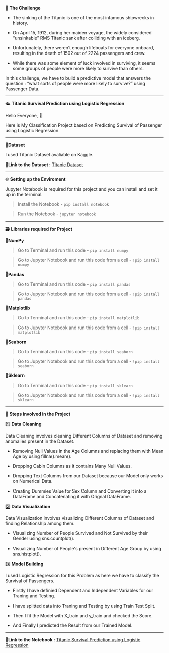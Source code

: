 🎯 **The Challenge**

- The sinking of the Titanic is one of the most infamous shipwrecks in history.

- On April 15, 1912, during her maiden voyage, the widely considered “unsinkable” RMS Titanic sank after colliding with an iceberg.

- Unfortunately, there weren’t enough lifeboats for everyone onboard, resulting in the death of 1502 out of 2224 passengers and crew.

- While there was some element of luck involved in surviving, it seems some groups of people were more likely to survive than others.

In this challenge, we have to build a predictive model that answers the question : “what sorts of people were more likely to survive?” using Passenger Data.

-------------------------------------

🛳️ **Titanic Survival Prediction using Logistic Regression**

Hello Everyone, 👋 

Here is My Classification Project based on Predicting Survival of Passenger using Logistic Regression.

----------------------------------------

🔸**Dataset**

I used Titanic Dataset avaliable on Kaggle.

📍**Link to the Dataset :** [Titanic Dataset](https://www.kaggle.com/competitions/titanic/data?select=test.csv)

----------------------------------------

🌐 **Setting up the Enviroment**

Jupyter Notebook is required for this project and you can install and set it up in the terminal.

> Install the Notebook - `pip install notebook`

> Run the Notebook - `jupyter notebook`

------------------------------------------

🗃️ **Libraries required for Project**

🔸**NumPy**

> Go to Terminal and run this code - `pip install numpy`

> Go to Jupyter Notebook and run this code from a cell - `!pip install numpy`

🔸**Pandas**

> Go to Terminal and run this code - `pip install pandas`

> Go to Jupyter Notebook and run this code from a cell - `!pip install pandas`

🔸**Matplotlib**

> Go to Terminal and run this code - `pip install matplotlib`

> Go to Jupyter Notebook and run this code from a cell - `!pip install matplotlib`

🔸**Seaborn**

> Go to Terminal and run this code - `pip install seaborn`

> Go to Jupyter Notebook and run this code from a cell - `!pip install seaborn`

🔸**Sklearn**

> Go to Terminal and run this code - `pip install sklearn`

> Go to Jupyter Notebook and run this code from a cell - `!pip install sklearn`

--------------------------------------------

📝 **Steps involved in the Project**

1️⃣ **Data Cleaning**

Data Cleaning involves cleaning Different Columns of Dataset and removing anomalies present in the Dataset.

- Removing Null Values in the Age Columns and replacing them with Mean Age by using fillna().mean().

- Dropping Cabin Columns as it contains Many Null Values.

- Dropping Text Columns from our Dataset because our Model only works on Numerical Data.

- Creating Dummies Value for Sex Column and Converting it into a DataFrame and Concatenating it with Orignal DataFrame.

2️⃣ **Data Visualization**

Data Visualization involves visualizing Different Columns of Dataset and finding Relationship among them.

- Visualizing Number of People Survived and Not Survived by their Gender using sns.countplot().

- Visualizing Number of People's present in Different Age Group by using sns.histplot().

3️⃣ **Model Building**

I used Logistic Regression for this Problem as here we have to classify the Survival of Passengers.

- Firstly I have definied Dependent and Independent Variables for our Traning and Testing.

- I have splitted data into Traning and Testing by using Train Test Split.

- Then I fit the Model with X_train and y_train and checked the Score.

- And Finally I predicted the Result from our Trained Model.

---------------------------------------

📍**Link to the Notebook :** [Titanic Survival Prediction using Logistic Regression](https://www.kaggle.com/code/themrityunjaypathak/titanic-survival-prediction)

